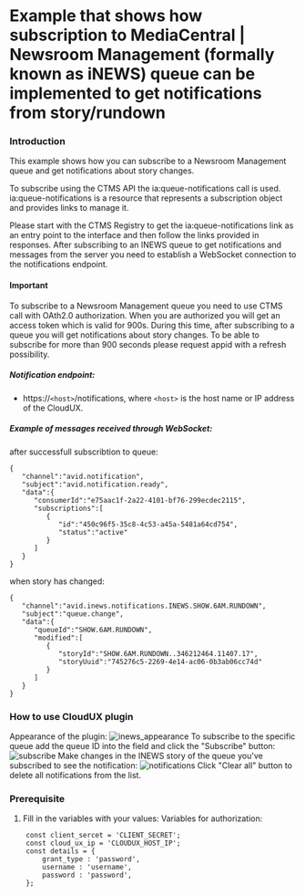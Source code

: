 # Example that shows how subscription to MediaCentral | Newsroom Management (formally known as iNEWS) queue can be implemented to get notifications from story/rundown



### Introduction
This example shows how you can subscribe to a Newsroom Management queue and get notifications about story changes.

To subscribe using the CTMS API the ia:queue-notifications call is used. ia:queue-notifications is a resource that represents a subscription object and provides links to manage it. 

Please start with the CTMS Registry to get the ia:queue-notifications link as an entry point to the interface and then follow the links provided in responses.
After subscribing to an INEWS queue to get notifications and messages from the server you need to establish a WebSocket connection to the notifications endpoint.

#### Important
To subscribe to a Newsroom Management queue you need to use CTMS call with OAth2.0 authorization. When you are authorized you will get an access token which is valid for 900s. During this time, after subscribing to a queue you will get notifications about story changes. To be able to subscribe for more than 900 seconds please request appid with a refresh possibility. 

##### Notification endpoint:
- https://`<host>`/notifications, where `<host>` is the host name or IP address of the CloudUX.

##### Example of messages received through WebSocket:
after successfull subscribtion to queue:
```
{
   "channel":"avid.notification",
   "subject":"avid.notification.ready",
   "data":{
      "consumerId":"e75aac1f-2a22-4101-bf76-299ecdec2115",
      "subscriptions":[
         {
            "id":"450c96f5-35c8-4c53-a45a-5481a64cd754",
            "status":"active"
         }
      ]
   }
}
```
when story has changed:
```
{
   "channel":"avid.inews.notifications.INEWS.SHOW.6AM.RUNDOWN",
   "subject":"queue.change",
   "data":{
      "queueId":"SHOW.6AM.RUNDOWN",
      "modified":[
         {
            "storyId":"SHOW.6AM.RUNDOWN..346212464.11407.17",
            "storyUuid":"745276c5-2269-4e14-ac06-0b3ab06cc74d"
         }
      ]
   }
}
```
### How to use CloudUX plugin
Appearance of the plugin:
![inews_appearance](https://user-images.githubusercontent.com/50831927/100333102-dce05f00-2fda-11eb-8a35-ba9181e6007e.PNG)
To subscribe to the specific queue add the queue ID into the field and click the "Subscribe" button:
![subscribe](https://user-images.githubusercontent.com/50831927/100333202-f8e40080-2fda-11eb-9854-6872e6dc75e4.PNG)
Make changes in the INEWS story of the queue you've subscribed to see the notification:
![notifications](https://user-images.githubusercontent.com/50831927/100333166-ef5a9880-2fda-11eb-9eaa-dc4d7cfcb9db.PNG)
Click "Clear all" button to delete all notifications from the list.

### Prerequisite
1. Fill in the variables with your values:
Variables for authorization:

``` const client_id = 'CLIENT_ID';
    const client_sercet = 'CLIENT_SECRET';
    const cloud_ux_ip = 'CLOUDUX_HOST_IP';
    const details = {
        grant_type : 'password',
        username : 'username',
        password : 'password',
    };
```
